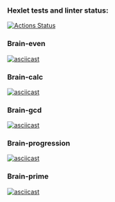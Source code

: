 ### Hexlet tests and linter status:
[![Actions Status](https://github.com/zabulyaka/python-project-49/actions/workflows/hexlet-check.yml/badge.svg)](https://github.com/zabulyaka/python-project-49/actions)
### Brain-even
[![asciicast](https://asciinema.org/a/OV7ZIWigp3d05784DefAXFkY6.svg)](https://asciinema.org/a/OV7ZIWigp3d05784DefAXFkY6)
### Brain-calc
[![asciicast](https://asciinema.org/a/nPAL5iexYnDmM9gK42Sc54q9M.svg)](https://asciinema.org/a/nPAL5iexYnDmM9gK42Sc54q9M)
### Brain-gcd
[![asciicast](https://asciinema.org/a/5d6tAILnRTixs6fP36v7T9Fw4.svg)](https://asciinema.org/a/5d6tAILnRTixs6fP36v7T9Fw4)
### Brain-progression
[![asciicast](https://asciinema.org/a/8cJMaWBEOtLKmVYS9ySMdOOi1.svg)](https://asciinema.org/a/8cJMaWBEOtLKmVYS9ySMdOOi1)
### Brain-prime
[![asciicast](https://asciinema.org/a/NTQRG9kvNJ75SayPjlSodkFqr.svg)](https://asciinema.org/a/NTQRG9kvNJ75SayPjlSodkFqr)
